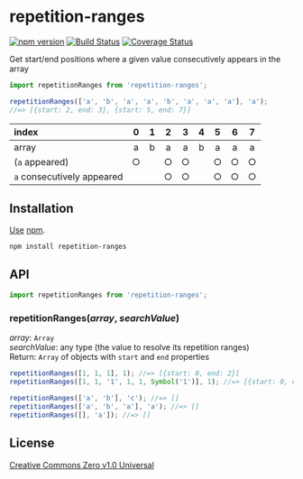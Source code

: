 # repetition-ranges

[![npm version](https://img.shields.io/npm/v/repetition-ranges.svg)](https://www.npmjs.com/package/repetition-ranges)
[![Build Status](https://travis-ci.org/shinnn/repetition-ranges.svg?branch=master)](https://travis-ci.org/shinnn/repetition-ranges)
[![Coverage Status](https://img.shields.io/coveralls/shinnn/repetition-ranges.svg)](https://coveralls.io/r/shinnn/repetition-ranges)

Get start/end positions where a given value consecutively appears in the array

```javascript
import repetitionRanges from 'repetition-ranges';

repetitionRanges(['a', 'b', 'a', 'a', 'b', 'a', 'a', 'a'], 'a');
//=> [{start: 2, end: 3}, {start: 5, end: 7}]
```

| index                      | 0 | 1 | 2 | 3 | 4 | 5 | 6 | 7 |
| :--------------------------|:-:|:-:|:-:|:-:|:-:|:-:|:-:|:-:|
| array                      | a | b | a | a | b | a | a | a |
| (`a` appeared)             | ○ |   | ○ | ○ |   | ○ | ○ | ○ |
| `a` consecutively appeared |   |   | ○ | ○ |   | ○ | ○ | ○ |

## Installation

[Use](https://docs.npmjs.com/cli/install) [npm](https://docs.npmjs.com/getting-started/what-is-npm).

```
npm install repetition-ranges
```

## API

```javascript
import repetitionRanges from 'repetition-ranges';
```

### repetitionRanges(*array*, *searchValue*)

*array*: `Array`  
*searchValue*: any type (the value to resolve its repetition ranges)  
Return: `Array` of objects with `start` and `end` properties

```javascript
repetitionRanges([1, 1, 1], 1); //=> [{start: 0, end: 2}]
repetitionRanges([1, 1, '1', 1, 1, Symbol('1')], 1); //=> [{start: 0, end: 1}, {start: 3, end: 4}]

repetitionRanges(['a', 'b'], 'c'); //=> []
repetitionRanges(['a', 'b', 'a'], 'a'); //=> []
repetitionRanges([], 'a']); //=> []
```

## License

[Creative Commons Zero v1.0 Universal](https://creativecommons.org/publicdomain/zero/1.0/deed)
